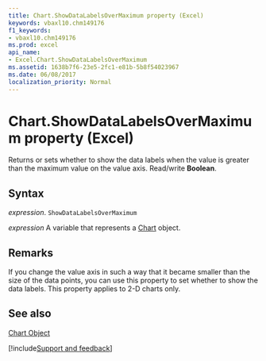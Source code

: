 ```yaml
---
title: Chart.ShowDataLabelsOverMaximum property (Excel)
keywords: vbaxl10.chm149176
f1_keywords:
- vbaxl10.chm149176
ms.prod: excel
api_name:
- Excel.Chart.ShowDataLabelsOverMaximum
ms.assetid: 1638b7f6-23e5-2fc1-e81b-5b8f54023967
ms.date: 06/08/2017
localization_priority: Normal
---
```



# Chart.ShowDataLabelsOverMaximum property (Excel)

Returns or sets whether to show the data labels when the value is greater than the maximum value on the value axis. Read/write  **Boolean**.


## Syntax

_expression_. `ShowDataLabelsOverMaximum`

_expression_ A variable that represents a [Chart](Excel.Chart-graph-object.md) object.


## Remarks

If you change the value axis in such a way that it became smaller than the size of the data points, you can use this property to set whether to show the data labels. This property applies to 2-D charts only.


## See also


[Chart Object](Excel.Chart(object).md)

[!include[Support and feedback](~/includes/feedback-boilerplate.md)]